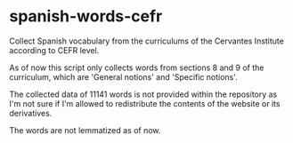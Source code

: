 # spanish-words-cefr

Collect Spanish vocabulary from the curriculums of the Cervantes Institute according to CEFR level.

As of now this script only collects words from sections 8 and 9 of the curriculum,
which are 'General notions' and 'Specific notions'.

The collected data of 11141 words is not provided within the repository
as I'm not sure if I'm allowed to redistribute the contents of the website or its derivatives.

The words are not lemmatized as of now.